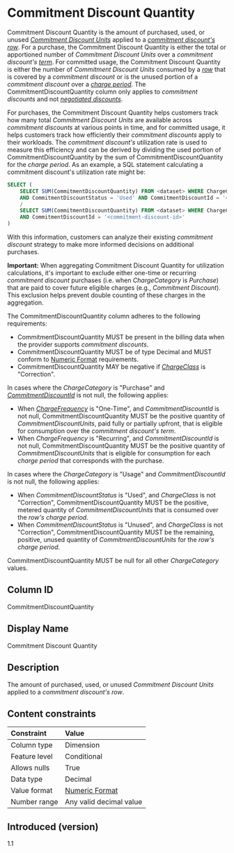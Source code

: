 # Commitment Discount Quantity

Commitment Discount Quantity is the amount of purchased, used, or unused [*Commitment Discount Units*](#glossary:commitmentdiscountunit) applied to a [*commitment discount's*](#commitment-discount) [*row*](#glossary:row). For a purchase, the Commitment Discount Quantity is either the total or apportioned number of *Commitment Discount Units* over a *commitment discount's* [*term*](#glossary:term). For committed usage, the Commitment Discount Quantity is either the number of *Commitment Discount Units* consumed by a [*row*](glossary:#row) that is covered by a *commitment discount* or is the unused portion of a *commitment discount* over a [*charge period*](#glossary:chargeperiod). The CommitmentDiscountQuantity column only applies to *commitment discounts* and not [*negotiated discounts*](#glossary:negotiated-discount).

For purchases, the Commitment Discount Quantity helps customers track how many total *Commitment Discount Units* are available across *commitment discounts* at various points in time, and for committed usage, it helps customers track how efficiently their *commitment discounts* apply to their workloads. The *commitment discount's* utilization rate is used to measure this efficiency and can be derived by dividing the used portion of CommitmentDiscountQuantity by the sum of CommitmentDiscountQuantity for the *charge period*. As an example, a SQL statement calculating a commitment discount's utilization rate might be:

```sql
SELECT (
    SELECT SUM(CommitmentDiscountQuantity) FROM <dataset> WHERE ChargeCategory = 'Usage'
    AND CommitmentDiscountStatus = 'Used' AND CommitmentDiscountId = '<commitment-discount-id>'
    /
    SELECT SUM(CommitmentDiscountQuantity) FROM <dataset> WHERE ChargeCategory = 'Usage'
    AND CommitmentDiscountId = '<commitment-discount-id>'
)
```

With this information, customers can analyze their existing *commitment discount* strategy to make more informed decisions on additional purchases.

**Important:** When aggregating Commitment Discount Quantity for utilization calculations, it's important to exclude either one-time or recurring *commitment discount* purchases (i.e. when *ChargeCategory* is *Purchase*) that are paid to cover future eligible charges (e.g., *Commitment Discount*). This exclusion helps prevent double counting of these charges in the aggregation.

The CommitmentDiscountQuantity column adheres to the following requirements:

* CommitmentDiscountQuantity MUST be present in the billing data when the provider supports *commitment discounts*.
* CommitmentDiscountQuantity MUST be of type Decimal and MUST conform to [Numeric Format](#numericformat) requirements.
* CommitmentDiscountQuantity MAY be negative if [*ChargeClass*](#chargeclass) is "Correction".

In cases where the *ChargeCategory* is "Purchase" and [*CommitmentDiscountId*](#commitmentdiscountid) is not null, the following applies:

* When [*ChargeFrequency*](#chargefrequency) is "One-Time", and *CommitmentDiscountId* is not null, CommitmentDiscountQuantity MUST be the positive quantity of *CommitmentDiscountUnits*, paid fully or partially upfront, that is eligible for consumption over the *commitment discount's* *term*.
* When *ChargeFrequency* is "Recurring", and *CommitmentDiscountId* is not null, CommitmentDiscountQuantity MUST be the positive quantity of *CommitmentDiscountUnits* that is eligible for consumption for each *charge period* that corresponds with the purchase.

In cases where the *ChargeCategory* is "Usage" and *CommitmentDiscountId* is not null, the following applies:

* When *CommitmentDiscountStatus* is "Used", and *ChargeClass* is not "Correction", CommitmentDiscountQuantity MUST be the positive, metered quantity of *CommitmentDiscountUnits* that is consumed over the *row's* *charge period*.
* When *CommitmentDiscountStatus* is "Unused", and *ChargeClass* is not "Correction", CommitmentDiscountQuantity MUST be the remaining, positive, unused quantity of *CommitmentDiscountUnits* for the *row's* *charge period*.

CommitmentDiscountQuantity MUST be null for all other *ChargeCategory* values.

## Column ID

CommitmentDiscountQuantity

## Display Name

Commitment Discount Quantity

## Description

The amount of purchased, used, or unused *Commitment Discount Units* applied to a *commitment discount's* *row*.

## Content constraints

| Constraint      | Value            |
|:----------------|:-----------------|
| Column type     | Dimension        |
| Feature level   | Conditional      |
| Allows nulls    | True             |
| Data type       | Decimal          |
| Value format    | [Numeric Format](#numericformat) |
| Number range    | Any valid decimal value |

## Introduced (version)

1.1
